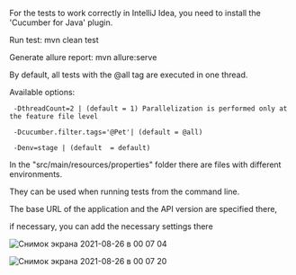 
For the tests to work correctly in IntelliJ Idea, you need to install the 'Cucumber for Java' plugin.

Run test: mvn clean test

Generate allure report: mvn allure:serve

By default, all tests with the @all tag are executed in one thread.

Available options:
```
 -DthreadCount=2 | (default = 1) Parallelization is performed only at the feature file level

 -Dcucumber.filter.tags='@Pet'| (default = @all)

 -Denv=stage | (default  = default)
```
In the "src/main/resources/properties" folder there are files with different environments.

They can be used when running tests from the command line.

The base URL of the application and the API version are specified there, 

if necessary, you can add the necessary settings there

![Снимок экрана 2021-08-26 в 00 07 04](https://user-images.githubusercontent.com/25115868/130868818-0ab81423-db3a-481b-89ce-93c93eefa4c5.png)

![Снимок экрана 2021-08-26 в 00 07 20](https://user-images.githubusercontent.com/25115868/130868863-2cd4475a-c6f4-47e3-882f-f112c24e17b1.png)




